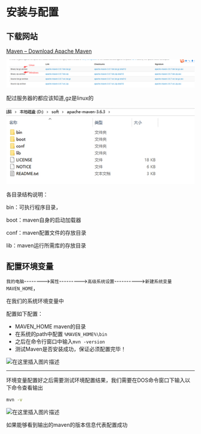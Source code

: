 # 安装与配置

## 下载网站

[Maven – Download Apache Maven](https://maven.apache.org/download.cgi)

![image-20221231160039499](assets/image-20221231160039499.png)

配过服务器的都应该知道,gz是linux的

![image-20221231155912814](assets/image-20221231155912814.png)

各目录结构说明：

bin：可执行程序目录，

boot：maven自身的启动加载器

conf：maven配置文件的存放目录

lib：maven运行所需库的存放目录

配置环境变量
----------------------------------------------------------------------------

`我的电脑`\-------->`属性`\--------->`高级系统设置`\---------->`新建系统变量MAVEN_HOME`，

在我们的系统环境变量中

配置如下配置：

*   MAVEN\_HOME maven的目录
*   在系统的path中配置 `%MAVEN_HOME%\bin`
*   之后在命令行窗口中输入`mvn -version`
*   测试Maven是否安装成功，保证必须配置完毕！

![在这里插入图片描述](assets/watermark,type_ZmFuZ3poZW5naGVpdGk,shadow_10,text_aHR0cHM6Ly9ibG9nLmNzZG4ubmV0L0F1Z2Vuc3Rlcm5fUVhM,size_16,color_FFFFFF,t_70#pic_center.png)

* * *

环境变量配置好之后需要测试环境配置结果，我们需要在DOS命令窗口下输入以下命令查看输出

```cmd
mvn -v
```

![在这里插入图片描述](assets/watermark,type_ZmFuZ3poZW5naGVpdGk,shadow_10,text_aHR0cHM6Ly9ibG9nLmNzZG4ubmV0L0F1Z2Vuc3Rlcm5fUVhM,size_16,color_FFFFFF,t_70#pic_center-1672474396638-3.png)

如果能够看到输出的maven的版本信息代表配置成功